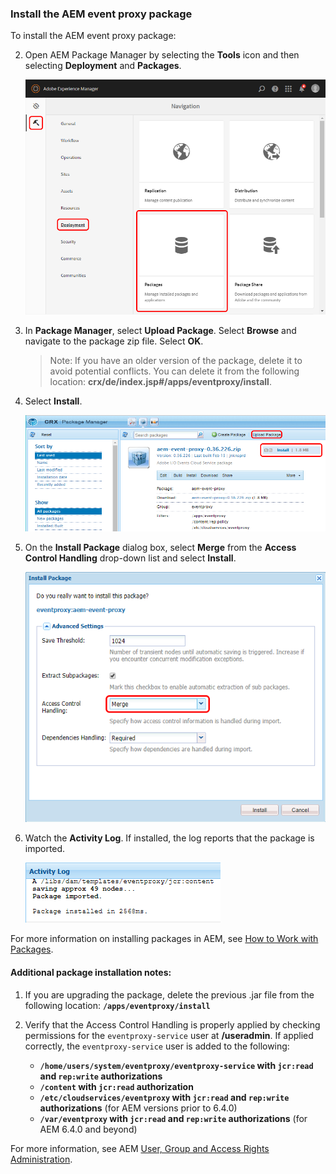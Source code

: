 

### Install the AEM event proxy package

To install the AEM event proxy package:
   
2. Open AEM Package Manager by selecting the **Tools** icon and then selecting **Deployment** and **Packages**.

   ![Package Manager navigation](../img/events_aem_02.png "Package Manager navigation")

3. In **Package Manager**, select **Upload Package**. Select **Browse** and navigate to the package zip file. Select **OK**.

      >Note: If you have an older version of the package, delete it to avoid potential conflicts. You can delete it from the following location: **crx/de/index.jsp#/apps/eventproxy/install**.

4. Select **Install**.

      ![Package Manager UI](../img/events_aem_03.png "Package Manager UI")

5. On the **Install Package** dialog box, select **Merge** from the **Access Control Handling** drop-down list and select **Install**.

      ![Install the package](../img/events_aem_04.png "Install the package")

6. Watch the **Activity Log**. If installed, the log reports that the package is imported.

      ![Activity Log](../img/events_aem_05.png "Activity Log")

For more information on installing packages in AEM, see [How to Work with Packages](https://helpx.adobe.com/experience-manager/6-3/sites/administering/using/package-manager.html).

#### Additional package installation notes:

1. If you are upgrading the package, delete the previous .jar file from the following location: **`/apps/eventproxy/install`**

2. Verify that the Access Control Handling is properly applied by checking permissions for the `eventproxy-service` user at **/useradmin**.
If applied correctly, the `eventproxy-service` user is added to the following:

      *   **`/home/users/system/eventproxy/eventproxy-service` with `jcr:read` and `rep:write` authorizations**
      *   **`/content` with `jcr:read` authorization**
      *   **`/etc/cloudservices/eventproxy` with `jcr:read` and `rep:write` authorizations** (for AEM versions prior to 6.4.0)
      *   **`/var/eventproxy` with `jcr:read` and `rep:write` authorizations** (for AEM 6.4.0 and beyond)


For more information, see AEM [User, Group and Access Rights Administration](https://helpx.adobe.com/experience-manager/6-3/sites/administering/using/user-group-ac-admin.html).

